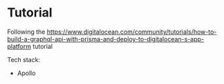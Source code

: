 # Tutorial

Following the <https://www.digitalocean.com/community/tutorials/how-to-build-a-graphql-api-with-prisma-and-deploy-to-digitalocean-s-app-platform> tutorial

Tech stack:

- Apollo
